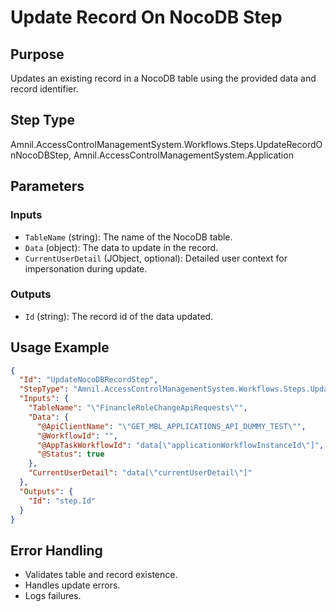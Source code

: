 # Update Record On NocoDB Step

## Purpose
Updates an existing record in a NocoDB table using the provided data and record identifier.

## Step Type
Amnil.AccessControlManagementSystem.Workflows.Steps.UpdateRecordOnNocoDBStep, Amnil.AccessControlManagementSystem.Application

## Parameters

### Inputs
- `TableName` (string): The name of the NocoDB table.
- `Data` (object): The data to update in the record.
- `CurrentUserDetail` (JObject, optional): Detailed user context for impersonation during update.

### Outputs
- `Id` (string): The record id of the data updated.

## Usage Example
```json
{
  "Id": "UpdateNocoDBRecordStep",
  "StepType": "Amnil.AccessControlManagementSystem.Workflows.Steps.UpdateRecordOnNocoDBStep, Amnil.AccessControlManagementSystem.Application",
  "Inputs": {
    "TableName": "\"FinancleRoleChangeApiRequests\"",
    "Data": {
      "@ApiClientName": "\"GET_MBL_APPLICATIONS_API_DUMMY_TEST\"",
      "@WorkflowId": "",
      "@AppTaskWorkflowId": "data[\"applicationWorkflowInstanceId\"]",
      "@Status": true
    },
    "CurrentUserDetail": "data[\"currentUserDetail\"]"
  },
  "Outputs": {
    "Id": "step.Id"
  }
}
```

## Error Handling
- Validates table and record existence.
- Handles update errors.
- Logs failures.
